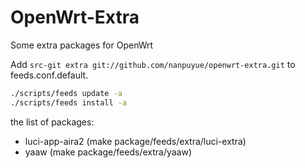 OpenWrt-Extra
=============

Some extra packages for OpenWrt

Add `src-git extra git://github.com/nanpuyue/openwrt-extra.git` to feeds.conf.default.

```bash
./scripts/feeds update -a
./scripts/feeds install -a
```

the list of packages:
* luci-app-aira2 (make package/feeds/extra/luci-extra)
* yaaw (make package/feeds/extra/yaaw)
